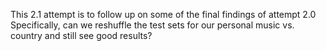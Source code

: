This 2.1 attempt is to follow up on some of the final findings of attempt 2.0
Specifically, can we reshuffle the test sets for our personal music vs. country and still see good results?